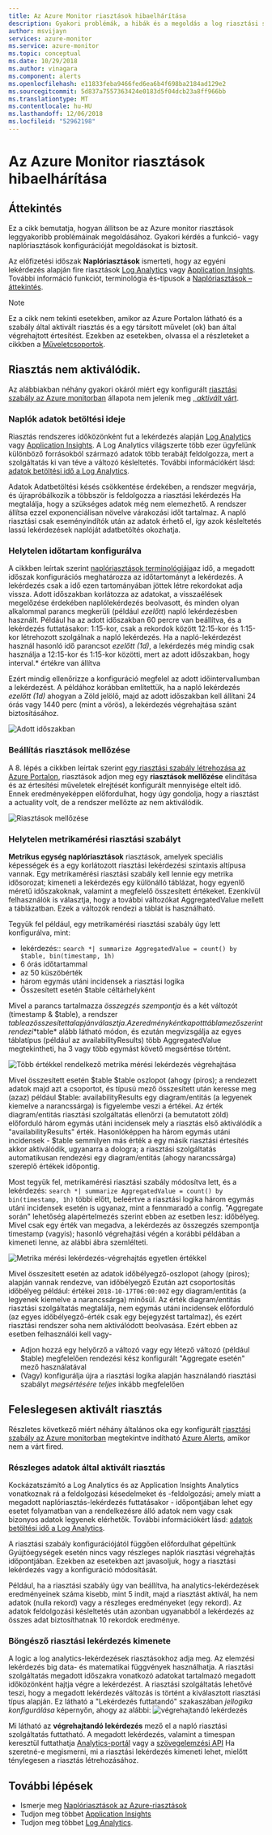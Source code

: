 ```yaml
---
title: Az Azure Monitor riasztások hibaelhárítása
description: Gyakori problémák, a hibák és a megoldás a log riasztási szabályok az Azure-ban.
author: msvijayn
services: azure-monitor
ms.service: azure-monitor
ms.topic: conceptual
ms.date: 10/29/2018
ms.author: vinagara
ms.component: alerts
ms.openlocfilehash: e11833feba9466fed6ea6b4f698ba2184ad129e2
ms.sourcegitcommit: 5d837a7557363424e0183d5f04dcb23a8ff966bb
ms.translationtype: MT
ms.contentlocale: hu-HU
ms.lasthandoff: 12/06/2018
ms.locfileid: "52962198"
---
```

# <a name="troubleshooting-log-alerts-in-azure-monitor"></a>Az Azure Monitor riasztások hibaelhárítása  
## <a name="overview"></a>Áttekintés
Ez a cikk bemutatja, hogyan állítson be az Azure monitor riasztások leggyakoribb problémáinak megoldásához. Gyakori kérdés a funkció- vagy naplóriasztások konfigurációját megoldásokat is biztosít. 

Az előfizetési időszak **Naplóriasztások** ismerteti, hogy az egyéni lekérdezés alapján fire riasztások [Log Analytics](../azure-monitor/learn/tutorial-viewdata.md) vagy [Application Insights](../application-insights/app-insights-analytics.md). További információ funkciót, terminológia és-típusok a [Naplóriasztások – áttekintés](monitor-alerts-unified-log.md).

> [!NOTE]
> Ez a cikk nem tekinti esetekben, amikor az Azure Portalon látható és a szabály által aktivált riasztás és a egy társított művelet (ok) ban által végrehajtott értesítést. Ezekben az esetekben, olvassa el a részleteket a cikkben a [Műveletcsoportok](monitoring-action-groups.md).


## <a name="log-alert-didnt-fire"></a>Riasztás nem aktiválódik.

Az alábbiakban néhány gyakori okáról miért egy konfigurált [riasztási szabály az Azure monitorban](alert-log.md) állapota nem jelenik meg [, *aktivált* várt](monitoring-alerts-managing-alert-states.md). 

### <a name="data-ingestion-time-for-logs"></a>Naplók adatok betöltési ideje
Riasztás rendszeres időközönként fut a lekérdezés alapján [Log Analytics](../azure-monitor/learn/tutorial-viewdata.md) vagy [Application Insights](../application-insights/app-insights-analytics.md). A Log Analytics világszerte több ezer ügyfelünk különböző forrásokból származó adatok több terabájt feldolgozza, mert a szolgáltatás ki van téve a változó késleltetés. További információkért lásd: [adatok betöltési idő a Log Analytics](../azure-monitor/platform/data-ingestion-time.md).

Adatok Adatbetöltési késés csökkentése érdekében, a rendszer megvárja, és újrapróbálkozik a többször is feldolgozza a riasztási lekérdezés Ha megtalálja, hogy a szükséges adatok még nem elemezhető. A rendszer állítsa ezzel exponenciálisan növelve várakozási időt tartalmaz. A napló riasztási csak eseményindítók után az adatok érhető el, így azok késleltetés lassú lekérdezések naplóját adatbetöltés okozhatja. 

### <a name="incorrect-time-period-configured"></a>Helytelen időtartam konfigurálva
A cikkben leírtak szerint [naplóriasztások terminológiája](monitor-alerts-unified-log.md#log-search-alert-rule---definition-and-types)az idő, a megadott időszak konfigurációs meghatározza az időtartományt a lekérdezés. A lekérdezés csak a idő ezen tartományában jöttek létre rekordokat adja vissza. Adott időszakban korlátozza az adatokat, a visszaélések megelőzése érdekében naplólekérdezés beolvasott, és minden olyan alkalommal parancs megkerüli (például *ezelőtt*) napló lekérdezésben használt. Például ha az adott időszakban 60 percre van beállítva, és a lekérdezés futtatásakor: 1:15-kor, csak a rekordok között 12:15-kor és 1:15-kor létrehozott szolgálnak a napló lekérdezés. Ha a napló-lekérdezést használ hasonló idő parancsot *ezelőtt (1d)*, a lekérdezés még mindig csak használja a 12:15-kor és 1:15-kor közötti, mert az adott időszakban, hogy interval.* értékre van állítva

Ezért mindig ellenőrizze a konfiguráció megfelel az adott időintervallumban a lekérdezést. A példához korábban említettük, ha a napló lekérdezés *ezelőtt (1d)* ahogyan a Zöld jelölő, majd az adott időszakban kell állítani 24 órás vagy 1440 perc (mint a vörös), a lekérdezés végrehajtása szánt biztosításához.

![Adott időszakban](./media/monitor-alerts-unified/LogAlertTimePeriod.png)

### <a name="suppress-alerts-option-is-set"></a>Beállítás riasztások mellőzése
A 8. lépés a cikkben leírtak szerint [egy riasztási szabály létrehozása az Azure Portalon](alert-log.md#managing-log-alerts-from-the-azure-portal), riasztások adjon meg egy **riasztások mellőzése** elindítása és az értesítési műveletek elrejtését konfigurált mennyisége eltelt idő. Ennek eredményeképpen előfordulhat, hogy úgy gondolja, hogy a riasztást a actuality volt, de a rendszer mellőzte az nem aktiválódik.  

![Riasztások mellőzése](./media/monitor-alerts-unified/LogAlertSuppress.png)

### <a name="metric-measurement-alert-rule-is-incorrect"></a>Helytelen metrikamérési riasztási szabályt
**Metrikus egység naplóriasztások** riasztások, amelyek speciális képességek és a egy korlátozott riasztási lekérdezési szintaxis altípusa vannak. Egy metrikamérési riasztási szabály kell lennie egy metrika idősorozat; kimeneti a lekérdezés egy különálló táblázat, hogy egyenlő méretű időszakoknak, valamint a megfelelő összesített értékeket. Ezenkívül felhasználók is választja, hogy a további változókat AggregatedValue mellett a táblázatban. Ezek a változók rendezi a táblát is használható. 

Tegyük fel például, egy metrikamérési riasztási szabály úgy lett konfigurálva, mint:
- lekérdezés:: `search *| summarize AggregatedValue = count() by $table, bin(timestamp, 1h)`  
- 6 órás időtartammal
- az 50 küszöbérték
- három egymás utáni incidensek a riasztási logika
- Összesített esetén $table céltárhelyként

Mivel a parancs tartalmazza *összegzés szempontja* és a két változót (timestamp & $table), a rendszer $table az összesített alapján választja. Az eredményként kapott tábla mező szerint rendezi *$table* alább látható módon, és ezután megvizsgálja az egyes táblatípus (például az availabilityResults) több AggregatedValue megtekintheti, ha 3 vagy több egymást követő megsértése történt.

![Több értékkel rendelkező metrika mérési lekérdezés végrehajtása](./media/monitor-alerts-unified/LogMMQuery.png)

Mivel összesített esetén $table $table oszlopot (ahogy (piros); a rendezett adatok majd azt a csoportot, és típusú mező összesített után keresse meg (azaz) például $table: availabilityResults egy diagram/entitás (a legyenek kiemelve a narancssárga) is figyelembe veszi a értékei. Az érték diagram/entitás riasztási szolgáltatás ellenőrzi (a bemutatott zöld) előforduló három egymás utáni incidensek mely a riasztás első aktiválódik a "availabilityResults" érték. Hasonlóképpen ha három egymás utáni incidensek - $table semmilyen más érték a egy másik riasztási értesítés akkor aktiválódik, ugyanarra a dologra; a riasztási szolgáltatás automatikusan rendezési egy diagram/entitás (ahogy narancssárga) szereplő értékek időpontig.

Most tegyük fel, metrikamérési riasztási szabály módosítva lett, és a lekérdezés: `search *| summarize AggregatedValue = count() by bin(timestamp, 1h)` többi előtt, beleértve a riasztási logika három egymás utáni incidensek esetén is ugyanaz, mint a fennmaradó a config. "Aggregate során" lehetőség alapértelmezés szerint ebben az esetben lesz: időbélyeg. Mivel csak egy érték van megadva, a lekérdezés az összegzés szempontja timestamp (vagyis); hasonló végrehajtási végén a korábbi példában a kimeneti lenne, az alábbi ábra szemlélteti. 

   ![Metrika mérési lekérdezés-végrehajtás egyetlen értékkel](./media/monitor-alerts-unified/LogMMtimestamp.png)

Mivel összesített esetén az adatok időbélyegző-oszlopot (ahogy (piros); alapján vannak rendezve, van időbélyegző Ezután azt csoportosítás időbélyeg például: értékei `2018-10-17T06:00:00Z` egy diagram/entitás (a legyenek kiemelve a narancssárga) minősül. Az érték diagram/entitás riasztási szolgáltatás megtalálja, nem egymás utáni incidensek előforduló (az egyes időbélyegző-érték csak egy bejegyzést tartalmaz), és ezért riasztási rendszer soha nem aktiválódott beolvasása. Ezért ebben az esetben felhasználói kell vagy-
- Adjon hozzá egy helyőrző a változó vagy egy létező változó (például $table) megfelelően rendezési kész konfigurált "Aggregate esetén" mező használatával
- (Vagy) konfigurálja újra a riasztási logika alapján használandó riasztási szabályt *megsértésére teljes* inkább megfelelően
 
## <a name="log-alert-fired-unnecessarily"></a>Feleslegesen aktivált riasztás
Részletes következő miért néhány általános oka egy konfigurált [riasztási szabály az Azure monitorban](alert-log.md) megtekintve indítható [Azure Alerts](monitoring-alerts-managing-alert-states.md), amikor nem a várt fired.

### <a name="alert-triggered-by-partial-data"></a>Részleges adatok által aktivált riasztás
Kockázatszámító a Log Analytics és az Application Insights Analytics vonatkoznak rá a feldolgozási késedelmeket és -feldolgozási; amely miatt a megadott naplóriasztás-lekérdezés futtatásakor - időpontjában lehet egy esetet folyamatban van a rendelkezésre álló adatok nem vagy csak bizonyos adatok legyenek elérhetők. További információkért lásd: [adatok betöltési idő a Log Analytics](../azure-monitor/platform/data-ingestion-time.md).

A riasztási szabály konfigurációjától függően előfordulhat gépeltünk Gyújtóegységek esetén nincs vagy részleges naplók riasztási végrehajtás időpontjában. Ezekben az esetekben azt javasoljuk, hogy a riasztási lekérdezés vagy a konfiguráció módosítását. 

Például, ha a riasztási szabály úgy van beállítva, ha analytics-lekérdezések eredményeinek száma kisebb, mint 5 indít, majd a riasztást aktivál, ha nem adatok (nulla rekord) vagy a részleges eredményeket (egy rekord). Az adatok feldolgozási késleltetés után azonban ugyanabból a lekérdezés az összes adat biztosíthatnak 10 rekordok eredménye.

### <a name="alert-query-output-misunderstood"></a>Böngésző riasztási lekérdezés kimenete
A logic a log analytics-lekérdezések riasztásokhoz adja meg. Az elemzési lekérdezés big data- és matematikai függvények használhatja.  A riasztási szolgáltatás megadott időszakra vonatkozó adatokat tartalmazó megadott időközönként hajtja végre a lekérdezést. A riasztási szolgáltatás lehetővé teszi, hogy a megadott lekérdezés változás is történt a kiválasztott riasztási típus alapján. Ez látható a "Lekérdezés futtatandó" szakaszában *jellogika konfigurálása* képernyőn, ahogy az alábbi: ![végrehajtandó lekérdezés](./media/monitor-alerts-unified/LogAlertPreview.png)
 
Mi látható az **végrehajtandó lekérdezés** mező el a napló riasztási szolgáltatás futtatható. A megadott lekérdezés, valamint a timespan keresztül futtathatja [Analytics-portál](../azure-monitor/log-query/portals.md) vagy a [szövegelemzési API](https://docs.microsoft.com/rest/api/loganalytics/) Ha szeretné-e megismerni, mi a riasztási lekérdezés kimeneti lehet, mielőtt ténylegesen a riasztás létrehozásához.
 
## <a name="next-steps"></a>További lépések

* Ismerje meg [Naplóriasztások az Azure-riasztások](monitor-alerts-unified-log.md)
* Tudjon meg többet [Application Insights](../application-insights/app-insights-analytics.md)
* Tudjon meg többet [Log Analytics](../log-analytics/log-analytics-overview.md). 

